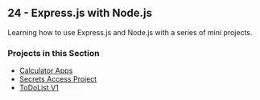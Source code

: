 ## 24 - Express.js with Node.js

Learning how to use Express.js and Node.js with a series of mini projects.

### Projects in this Section

- [Calculator Apps](./Calculator/)
- [Secrets Access Project](./SecretsAccess/)
- [ToDoList V1](./ToDoList%20V1/)
